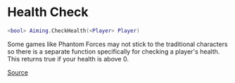 # Health Check
```lua
<bool> Aiming.CheckHealth(<Player> Player)
```
Some games like Phantom Forces may not stick to the traditional characters so there is a separate function specifically for checking a player's health. 
This returns true if your health is above 0.

[Source](https://github.com/Stefanuk12/ROBLOX/blob/master/Universal/Aiming/Module.lua#L279)